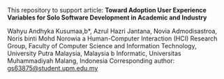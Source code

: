 This repository to support article:
<b>Toward Adoption User Experience Variables for Solo Software Development in Academic and Industry</b>

Wahyu Andhyka Kusumaa,b*, Azrul Hazri Jantana, Novia Admodisastroa, Noris binti Mohd Norowia
a Human-Computer Interaction (HCI) Research Group, Faculty of Computer Science and Information Technology, University Putra Malaysia, Malaysia 
b Informatic, Universitas Muhammadiyah Malang, Indonesia
Corresponding author: gs63875@student.upm.edu.my
